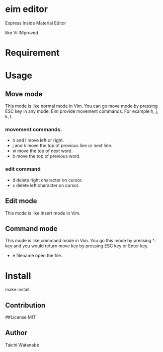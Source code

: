 # eim editor
Express Inside Material Editor

like Vi IMproved

# Requirement

# Usage
## Move mode
This mode is like normal mode in Vim.
You can go move mode by pressing ESC key in any mode.
Eim provide movement commands. For example h, j, k, l.
### movement commands.
- h and l
move left or right.
- j and k
move the top of previous line or next line.
- w
move the top of next word.
- b
move the top of previous word.

### edit command
- d
delete right character on cursor.
- x
delete left character on cursor.

## Edit mode
This mode is like insert mode in Vim.

## Command mode
This mode is like command mode in Vim.
You go this mode by pressing ^: key and you would return move key by
pressing ESC key or Enter key.
- e filename
open the file.

# Install
make install

## Contribution

##License
MIT

## Author
Taichi Watanabe

